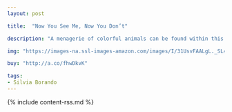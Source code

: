 ```yaml
---
layout: post

title:  "Now You See Me, Now You Don’t"

description: "A menagerie of colorful animals can be found within this stylish book, but pay attention! When the background color changes with each turn of the page, a different animal (almost) vanishes—and another seems to appear on every spread. Who blends in with the fallen leaves? What about the trees of the forest?"

img: "https://images-na.ssl-images-amazon.com/images/I/31UsvFAALgL._SL480_.jpg"

buy: "http://a.co/fhwDkvK"

tags:
- Silvia Borando
---
```


{% include content-rss.md %}